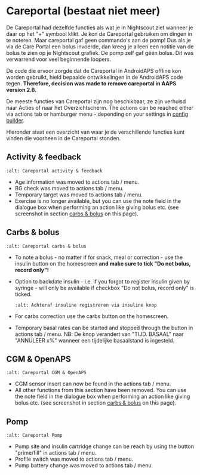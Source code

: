 # Careportal (bestaat niet meer)

De Careportal had dezelfde functies als wat je in Nightscout ziet wanneer je daar op het "+" symbool klikt. Je kon de Careportal gebruiken om dingen in te noteren. Maar careportal gaf geen commando's aan de pomp! Dus als je via de Care Portal een bolus invoerde, dan kreeg je alleen een notitie van de bolus te zien op je Nightscout grafiek. De pomp zelf gaf géén bolus. Dit was verwarrend voor veel beginnende loopers.

De code die ervoor zorgde dat de Careportal in AndroidAPS offline kon worden gebruikt, hield bepaalde ontwikkelingen in de AndroidAPS code tegen. **Therefore, decision was made to remove careportal in AAPS version 2.6.**

De meeste functies van Careportal zijn nog beschikbaar, ze zijn verhuisd naar Acties of naar het Overzichtscherm. The actions can be reached either via actions tab or hamburger menu - depending on your settings in [config builder](../Configuration/Config-Builder.md).

Hieronder staat een overzicht van waar je de verschillende functies kunt vinden die voorheen in de Careportal stonden.

## Activity & feedback

```{image} ../images/Careportal_25_26_1_IIb.png
:alt: Careportal activity & feedback
```

- Age information was moved to actions tab / menu.
- BG check was moved to actions tab / menu.
- Temporary target was moved to actions tab / menu.
- Exercise is no longer available, but you can use the note field in the dialogue box when performing an action like giving bolus etc. (see screenshot in section [carbs & bolus](#carbs-bolus) on this page).

## Carbs & bolus

```{image} ../images/Careportal_25_26_2_IIa.png
:alt: Careportal carbs & bolus
```

- To note a bolus - no matter if for snack, meal or correction - use the insulin button on the homescreen **and make sure to tick "Do not bolus, record only"!**

- Option to backdate insulin - i.e. if you forgot to register insulin given by syringe - will only be available if checkbox "Do not bolus, record only" is ticked.

  ```{image} ../images/Careportal_25_26_5.png
  :alt: Achteraf insuline registreren via insuline knop
  ```

- For carbs correction use the carbs button on the homescreen.

- Temporary basal rates can be started and stopped through the button in actions tab / menu. NB: De knop verandert van "TIJD. BASAAL" naar "ANNULEER x%" wanneer een tijdelijke basaalstand is ingesteld.

## CGM & OpenAPS

```{image} ../images/Careportal_25_26_3_IIa.png
:alt: Careportal CGM & OpenAPS
```

- CGM sensor insert can now be found in the actions tab / menu.
- All other functions from this section have been removed. You can use the note field in the dialogue box when performing an action like giving bolus etc. (see screenshot in section [carbs & bolus](#carbs-bolus) on this page).

## Pomp

```{image} ../images/Careportal_25_26_4_IIb.png
:alt: Careportal Pomp
```

- Pump site and insulin cartridge change can be reach by using the button "prime/fill" in actions tab / menu.
- Profile switch was moved to actions tab / menu.
- Pump battery change was moved to actions tab / menu.
